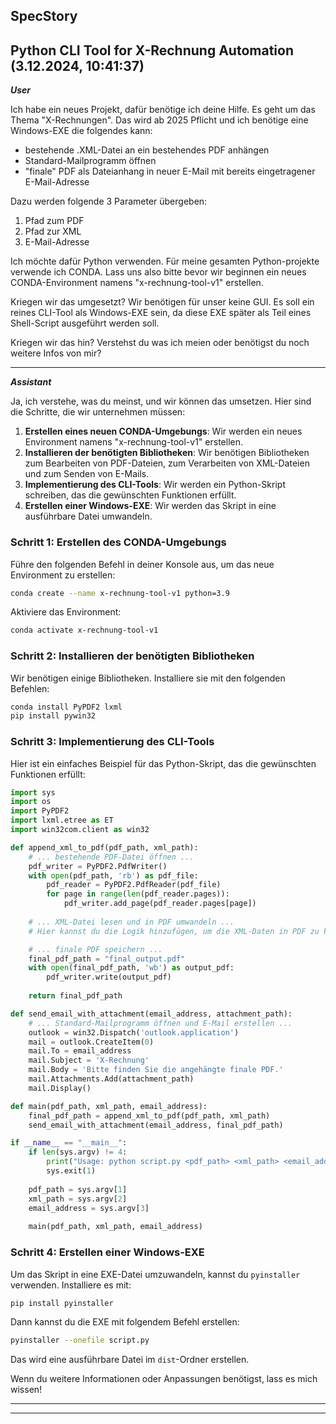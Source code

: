 ## SpecStory

## Python CLI Tool for X-Rechnung Automation (3.12.2024, 10:41:37)

_**User**_

Ich habe ein neues Projekt, dafür benötige ich deine Hilfe. Es geht um das Thema "X-Rechnungen". Das wird ab 2025 Pflicht und ich benötige eine Windows-EXE die folgendes kann:

- bestehende .XML-Datei an ein bestehendes PDF anhängen
- Standard-Mailprogramm öffnen 
- "finale" PDF als Dateianhang in neuer E-Mail mit bereits eingetragener E-Mail-Adresse

Dazu werden folgende 3 Parameter übergeben:

1. Pfad zum PDF
2. Pfad zur XML
3. E-Mail-Adresse

Ich möchte dafür Python verwenden. Für meine gesamten Python-projekte verwende ich CONDA. Lass uns also bitte bevor wir beginnen ein neues CONDA-Environment namens "x-rechnung-tool-v1" erstellen.

Kriegen wir das umgesetzt? Wir benötigen für unser keine GUI. Es soll ein reines CLI-Tool als Windows-EXE sein, da diese EXE später als Teil eines Shell-Script ausgeführt werden soll.

Kriegen wir das hin? Verstehst du was ich meien oder benötigst du noch weitere Infos von mir?

---

_**Assistant**_

Ja, ich verstehe, was du meinst, und wir können das umsetzen. Hier sind die Schritte, die wir unternehmen müssen:

1. **Erstellen eines neuen CONDA-Umgebungs**: Wir werden ein neues Environment namens "x-rechnung-tool-v1" erstellen.
2. **Installieren der benötigten Bibliotheken**: Wir benötigen Bibliotheken zum Bearbeiten von PDF-Dateien, zum Verarbeiten von XML-Dateien und zum Senden von E-Mails.
3. **Implementierung des CLI-Tools**: Wir werden ein Python-Skript schreiben, das die gewünschten Funktionen erfüllt.
4. **Erstellen einer Windows-EXE**: Wir werden das Skript in eine ausführbare Datei umwandeln.

### Schritt 1: Erstellen des CONDA-Umgebungs

Führe den folgenden Befehl in deiner Konsole aus, um das neue Environment zu erstellen:

```bash
conda create --name x-rechnung-tool-v1 python=3.9
```

Aktiviere das Environment:

```bash
conda activate x-rechnung-tool-v1
```

### Schritt 2: Installieren der benötigten Bibliotheken

Wir benötigen einige Bibliotheken. Installiere sie mit den folgenden Befehlen:

```bash
conda install PyPDF2 lxml
pip install pywin32
```

### Schritt 3: Implementierung des CLI-Tools

Hier ist ein einfaches Beispiel für das Python-Skript, das die gewünschten Funktionen erfüllt:

```python
import sys
import os
import PyPDF2
import lxml.etree as ET
import win32com.client as win32

def append_xml_to_pdf(pdf_path, xml_path):
    # ... bestehende PDF-Datei öffnen ...
    pdf_writer = PyPDF2.PdfWriter()
    with open(pdf_path, 'rb') as pdf_file:
        pdf_reader = PyPDF2.PdfReader(pdf_file)
        for page in range(len(pdf_reader.pages)):
            pdf_writer.add_page(pdf_reader.pages[page])
    
    # ... XML-Datei lesen und in PDF umwandeln ...
    # Hier kannst du die Logik hinzufügen, um die XML-Daten in PDF zu konvertieren

    # ... finale PDF speichern ...
    final_pdf_path = "final_output.pdf"
    with open(final_pdf_path, 'wb') as output_pdf:
        pdf_writer.write(output_pdf)
    
    return final_pdf_path

def send_email_with_attachment(email_address, attachment_path):
    # ... Standard-Mailprogramm öffnen und E-Mail erstellen ...
    outlook = win32.Dispatch('outlook.application')
    mail = outlook.CreateItem(0)
    mail.To = email_address
    mail.Subject = 'X-Rechnung'
    mail.Body = 'Bitte finden Sie die angehängte finale PDF.'
    mail.Attachments.Add(attachment_path)
    mail.Display()

def main(pdf_path, xml_path, email_address):
    final_pdf_path = append_xml_to_pdf(pdf_path, xml_path)
    send_email_with_attachment(email_address, final_pdf_path)

if __name__ == "__main__":
    if len(sys.argv) != 4:
        print("Usage: python script.py <pdf_path> <xml_path> <email_address>")
        sys.exit(1)
    
    pdf_path = sys.argv[1]
    xml_path = sys.argv[2]
    email_address = sys.argv[3]
    
    main(pdf_path, xml_path, email_address)
```

### Schritt 4: Erstellen einer Windows-EXE

Um das Skript in eine EXE-Datei umzuwandeln, kannst du `pyinstaller` verwenden. Installiere es mit:

```bash
pip install pyinstaller
```

Dann kannst du die EXE mit folgendem Befehl erstellen:

```bash
pyinstaller --onefile script.py
```

Das wird eine ausführbare Datei im `dist`-Ordner erstellen.

Wenn du weitere Informationen oder Anpassungen benötigst, lass es mich wissen!

---



---

